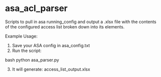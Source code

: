 # asa_acl_parser
Scripts to pull in asa running_config and output a .xlsx file with the contents of the configured access list broken down into its elements.


Example Usage:

1. Save your ASA config in asa_config.txt
2. Run the script:

bash
python asa_parser.py

3. It will generate: access_list_output.xlsx